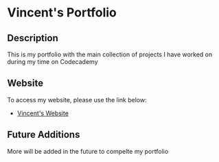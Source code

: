 # Vincent's Portfolio

## Description
This is my portfolio with the main collection of projects I have worked on during my time on Codecademy

## Website
To access my website, please use the link below:

+ [Vincent's Website](PhantomMCx.github.io)

## Future Additions
More will be added in the future to compelte my portfolio
